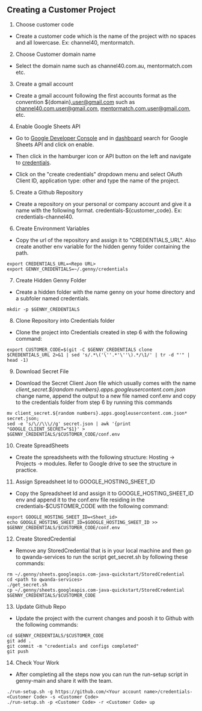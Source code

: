 ## Creating a Customer Project 
1. Choose customer code 
- Create a customer code which is the name of the project with no spaces and all lowercase. Ex: channel40, mentormatch.


2. Choose Customer domain name
- Select the domain name such as channel40.com.au, mentormatch.com etc.


3. Create a gmail account
- Create a gmail account following the first accounts format as the convention ${domain}.user@gmail.com such as channel40.com.user@gmail.com,  mentormatch.com.user@gmail.com, etc.


4. Enable Google Sheets API
- Go to [Google Developer Console](https://console.developers.google.com) and in [dashboard](https://console.developers.google.com/apis/library) search for Google Sheets API and click on enable. 

- Then click in the hamburger icon or API button on the left and navigate to [credentials](https://console.developers.google.com/apis/credentials). 

- Click on the "create credentials" dropdown menu and select OAuth Client ID, application type: other and type the name of the project.
 
 
5. Create a Github Repository
- Create a repository on your personal or company account and give it a name with the following format. credentials-${customer_code}. Ex: credentials-channel40.


6. Create Environment Variables
- Copy the url of the repository and assign it to "CREDENTIALS_URL". Also create another env variable for the hidden genny folder containing the path.

```
export CREDENTIALS_URL=<Repo URL>
export GENNY_CREDENTIALS=~/.genny/credentials
```

7. Create Hidden Genny Folder
- Create a hidden folder with the name genny on your home directory and a subfoler named credentials.

```
mkdir -p $GENNY_CREDENTIALS
```
8. Clone Repository into  Credentials folder
- Clone the project into Credentials created in step 6 with the following command:

```
export CUSTOMER_CODE=$(git -C $GENNY_CREDENTIALS clone $CREDENTIALS_URL 2>&1 | sed 's/.*\('\''.*'\''\).*/\1/' | tr -d "'" | head -1)
```

9. Download Secret File 
- Download the Secret Client Json file  which usually comes with the name *client_secret.${random numbers}.apps.googleusercontent.com.json* change name, append the output to a new file named conf.env and copy to the credentials folder from step 6 by running this commands

```
mv client_secret.${random numbers}.apps.googleusercontent.com.json* secret.json; 
sed -e 's/\//\\\//g' secret.json | awk '{print "GOOGLE_CLIENT_SECRET="$1}' > $GENNY_CREDENTIALS/$CUSTOMER_CODE/conf.env
```

10. Create SpreadSheets
- Create the spreadsheets with the following structure: Hosting -> Projects -> modules. Refer to Google drive to see the structure in practice. 


11. Assign Spreadsheet Id to GOOGLE_HOSTING_SHEET_ID
- Copy the Spreadsheet Id and assign it to GOOGLE_HOSTING_SHEET_ID env and append it to the conf.env file residing in the credentials-$CUSTOMER_CODE with the following command:

```
export GOOGLE_HOSTING_SHEET_ID=<Sheet_id>
echo GOOGLE_HOSTING_SHEET_ID=$GOOGLE_HOSTING_SHEET_ID >> $GENNY_CREDENTIALS/$CUSTOMER_CODE/conf.env

```

12. Create StoredCredential 
- Remove any StoredCredential that is in your local machine and then go to qwanda-services to run the script get_secret.sh by following these commands:

```
rm ~/.genny/sheets.googleapis.com-java-quickstart/StoredCredential
cd <path to qwanda-services>
./get_secret.sh
cp ~/.genny/sheets.googleapis.com-java-quickstart/StoredCredential $GENNY_CREDENTIALS/$CUSTOMER_CODE
```
13. Update Github Repo 
- Update the project with the current changes and poosh it to Github with the following commands:

```
cd $GENNY_CREDENTIALS/$CUSTOMER_CODE
git add .
git commit -m "credentials and configs completed"
git push 
```

14. Check Your Work 
- After completing all the steps now you can run the run-setup script in genny-main 
and share it with the team.

```
./run-setup.sh -g https://github.com/<Your account name>/credentials-<Customer Code> -s <Customer Code>
./run-setup.sh -p <Customer Code> -r <Customer Code> up
```

